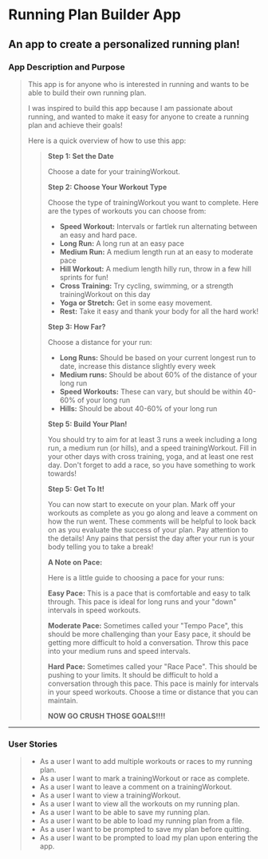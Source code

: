 # Running Plan Builder App

## An app to create a personalized running plan!

### App Description and Purpose


>
>This app is for anyone who is interested in running and wants to be able to build their own running plan. 
>
>I was inspired to build this app because I am passionate about running, and wanted to make it easy for anyone
>to create a running plan and achieve their goals!
>
>Here is a quick overview of how to use this app: 
>
>
>>**Step 1: Set the Date**
>>
>>Choose a date for your trainingWorkout.
>>
>>**Step 2: Choose Your Workout Type**
>>
>>Choose the type of trainingWorkout you want to complete.
>>Here are the types of workouts you can choose from: 
>> - **Speed Workout:** Intervals or fartlek run alternating between an easy and hard pace.
>> - **Long Run:** A long run at an easy pace
>> - **Medium Run:** A medium length run at an easy to moderate pace
>> - **Hill Workout:** A medium length hilly run, throw in a few hill sprints for fun!
>> - **Cross Training:** Try cycling, swimming, or a strength trainingWorkout on this day
>> - **Yoga or Stretch:** Get in some easy movement.
>> - **Rest:** Take it easy and thank your body for all the hard work! 
>>
>>**Step 3: How Far?**
>>
>>Choose a distance for your run:
>> - **Long Runs:** Should be based on your current longest run to date, increase this distance slightly every week
>> - **Medium runs:** Should be about 60% of the distance of your long run
>> - **Speed Workouts:** These can vary, but should be within 40-60% of your long run
>> - **Hills:** Should be about 40-60% of your long run
>>
>>**Step 5: Build Your Plan!**
>>
>>You should try to aim for at least 3 runs a week including 
>>a long run, a medium run (or hills), and a speed trainingWorkout. 
>>Fill in your other days with cross training, yoga, and at least one rest day. 
>>Don't forget to add a race, so you have something to work towards!
>>
>>**Step 5: Get To It!**
>>
>>You can now start to execute on your plan. 
>>Mark off your workouts as complete as you go along and leave a comment on how the run went.
>>These comments will be helpful to look back on as you evaluate the success of your plan. 
>>Pay attention to the details!
>>Any pains that persist the day after your run is your body telling you to take a break! 
>>
>>
>>**A Note on Pace:**
>>
>>Here is a little guide to choosing a pace for your runs:
>>
>> **Easy Pace:** This is a pace that is comfortable and easy to talk through.
>> This pace is ideal for long runs and your "down" intervals in speed workouts. 
>>
>> **Moderate Pace:** Sometimes called your "Tempo Pace", this should be more challenging
>> than your Easy pace, it should be getting more difficult to hold a conversation. 
>> Throw this pace into your medium runs and speed intervals. 
>>
>> **Hard Pace:** Sometimes called your "Race Pace". This should be pushing to your limits. 
>> It should be difficult to hold a conversation through this pace.
>> This pace is mainly for intervals in your speed workouts. Choose a time or distance that you can maintain. 
>>
>>**NOW GO CRUSH THOSE GOALS!!!!**


___

### User Stories

> - As a user I want to add multiple workouts or races to my running plan.
> - As a user I want to mark a trainingWorkout or race as complete. 
> - As a user I want to leave a comment on a trainingWorkout.
> - As a user I want to view a trainingWorkout.
> - As a user I want to view all the workouts on my running plan. 
> - As a user I want to be able to save my running plan. 
> - As a user I want to be able to load my running plan from a file. 
> - As a user I want to be prompted to save my plan before quitting. 
> - As a user I want to be prompted to load my plan upon entering the app. 


